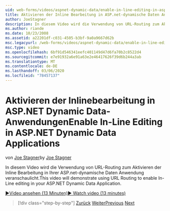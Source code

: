 ```yaml
---
uid: web-forms/videos/aspnet-dynamic-data/enable-in-line-editing-in-aspnet-dynamic-data-applications
title: Aktivieren der Inline Bearbeitung in ASP.net-dynamische Daten Anwendungen | Microsoft-Dokumentation
author: JoeStagner
description: In diesem Video wird die Verwendung von URL-Routing zum Aktivieren der Inline Bearbeitung in Ihrer ASP.net-dynamische Daten Anwendung veranschaulicht.
ms.author: riande
ms.date: 10/23/2008
ms.assetid: a22201df-c031-4505-b3bf-9a0a9667d62b
msc.legacyurl: /web-forms/videos/aspnet-dynamic-data/enable-in-line-editing-in-aspnet-dynamic-data-applications
msc.type: video
ms.openlocfilehash: 6bf91d546341eefc401149d47d6fa70b2c8522d4
ms.sourcegitcommit: e7e91932a6e91a63e2e46417626f39d6b244a3ab
ms.translationtype: MT
ms.contentlocale: de-DE
ms.lasthandoff: 03/06/2020
ms.locfileid: "78457137"
---
```

# <a name="enable-in-line-editing-in-aspnet-dynamic-data-applications"></a><span data-ttu-id="92166-103">Aktivieren der Inlinebearbeitung in ASP.NET Dynamic Data-Anwendungen</span><span class="sxs-lookup"><span data-stu-id="92166-103">Enable In-Line Editing in ASP.NET Dynamic Data Applications</span></span>

<span data-ttu-id="92166-104">von [Joe Stagner](https://github.com/JoeStagner)</span><span class="sxs-lookup"><span data-stu-id="92166-104">by [Joe Stagner](https://github.com/JoeStagner)</span></span>

<span data-ttu-id="92166-105">In diesem Video wird die Verwendung von URL-Routing zum Aktivieren der Inline Bearbeitung in Ihrer ASP.net-dynamische Daten Anwendung veranschaulicht.</span><span class="sxs-lookup"><span data-stu-id="92166-105">This video will demonstrate using URL Routing to enable In-Line editing in your ASP.NET Dynamic Data Application.</span></span>

[<span data-ttu-id="92166-106">&#9654;Video ansehen (13 Minuten)</span><span class="sxs-lookup"><span data-stu-id="92166-106">&#9654; Watch video (13 minutes)</span></span>](https://channel9.msdn.com/Blogs/ASP-NET-Site-Videos/enable-in-line-editing-in-aspnet-dynamic-data-applications)

> [!div class="step-by-step"]
> <span data-ttu-id="92166-107">[Zurück](begin-modifying-dynamic-data-applications-with-url-routing.md)
> [Weiter](how-to-enable-table-specific-routing-in-dynamic-data-applications.md)</span><span class="sxs-lookup"><span data-stu-id="92166-107">[Previous](begin-modifying-dynamic-data-applications-with-url-routing.md)
[Next](how-to-enable-table-specific-routing-in-dynamic-data-applications.md)</span></span>
